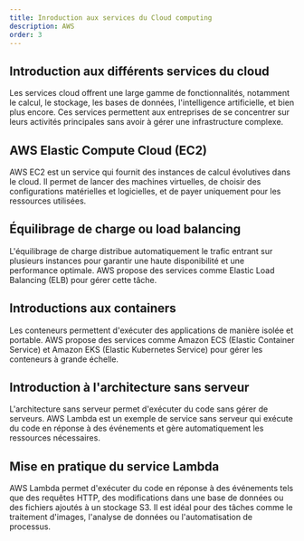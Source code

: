 ```yaml
---
title: Inroduction aux services du Cloud computing
description: AWS
order: 3
---
```

## Introduction aux différents services du cloud
Les services cloud offrent une large gamme de fonctionnalités, notamment le calcul, le stockage, les bases de données, l'intelligence artificielle, et bien plus encore. Ces services permettent aux entreprises de se concentrer sur leurs activités principales sans avoir à gérer une infrastructure complexe.

## AWS Elastic Compute Cloud (EC2)
AWS EC2 est un service qui fournit des instances de calcul évolutives dans le cloud. Il permet de lancer des machines virtuelles, de choisir des configurations matérielles et logicielles, et de payer uniquement pour les ressources utilisées.

## Équilibrage de charge ou load balancing
L'équilibrage de charge distribue automatiquement le trafic entrant sur plusieurs instances pour garantir une haute disponibilité et une performance optimale. AWS propose des services comme Elastic Load Balancing (ELB) pour gérer cette tâche.

## Introductions aux containers
Les conteneurs permettent d'exécuter des applications de manière isolée et portable. AWS propose des services comme Amazon ECS (Elastic Container Service) et Amazon EKS (Elastic Kubernetes Service) pour gérer les conteneurs à grande échelle.

## Introduction à l'architecture sans serveur
L'architecture sans serveur permet d'exécuter du code sans gérer de serveurs. AWS Lambda est un exemple de service sans serveur qui exécute du code en réponse à des événements et gère automatiquement les ressources nécessaires.

## Mise en pratique du service Lambda
AWS Lambda permet d'exécuter du code en réponse à des événements tels que des requêtes HTTP, des modifications dans une base de données ou des fichiers ajoutés à un stockage S3. Il est idéal pour des tâches comme le traitement d'images, l'analyse de données ou l'automatisation de processus.
